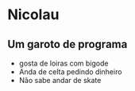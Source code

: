 # Nicolau
## Um garoto de programa

- gosta de loiras com bigode
- Anda de celta pedindo dinheiro
- Não sabe andar de skate
